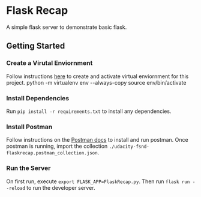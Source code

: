 # Flask Recap

A simple flask server to demonstrate basic flask.

## Getting Started

### Create a Virutal Enviornment

Follow instructions [here](https://packaging.python.org/guides/installing-using-pip-and-virtual-environments/) to create and activate virtual enviornment for this project.
 python -m virtualenv env --always-copy
 source env/bin/activate
### Install Dependencies

Run `pip install -r requirements.txt` to install any dependencies.

### Install Postman

Follow instructions on the [Postman docs](https://www.getpostman.com/) to install and run postman. Once postman is running, import the collection `./udacity-fsnd-flaskrecap.postman_collection.json`.

### Run the Server

On first run, execute `export FLASK_APP=FlaskRecap.py`. Then run `flask run --reload` to run the developer server.
